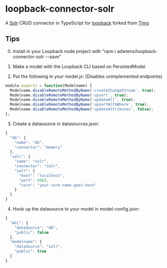 # loopback-connector-solr

A [Solr](http://lucene.apache.org/solr/) CRUD connector in TypeScript for [loopback](http://github.com/strongloop/loopback) forked from [Timo](https://github.com/timosaikkonen/loopback-connector-solr)

## Tips

0. Install in your Loopback node project with "npm i adwiens/loopback-connector-solr --save"

1. Make a model with the Loopback CLI based on PersistedModel

2. Put the following in your model.js: (Disables unimplemented endpoints)

```javascript
module.exports = function(Modelname) {
  Modelname.disableRemoteMethodByName('createChangeStream', true);
  Modelname.disableRemoteMethodByName('upsert', true);
  Modelname.disableRemoteMethodByName('updateAll', true);
  Modelname.disableRemoteMethodByName('upsertWithWhere', true);
  Modelname.disableRemoteMethodByName('updateAttributes', false);
};
```

3. Create a datasource in datasources.json:

```javascript
{
  "db": {
    "name": "db",
    "connector": "memory"
  },
  "solr": {
    "name": "solr",
    "connector": "solr",
    "solr": {
      "host": "localhost",
      "port": 8983,
      "core": "your-core-name-goes-here"
    }
  }
}
```

4. Hook up the datasource to your model in model-config.json:

```javascript
{
  "ACL": {
    "dataSource": "db",
    "public": false
  },
  "modelname": {
    "dataSource": "solr",
    "public": true
  }
}
```
